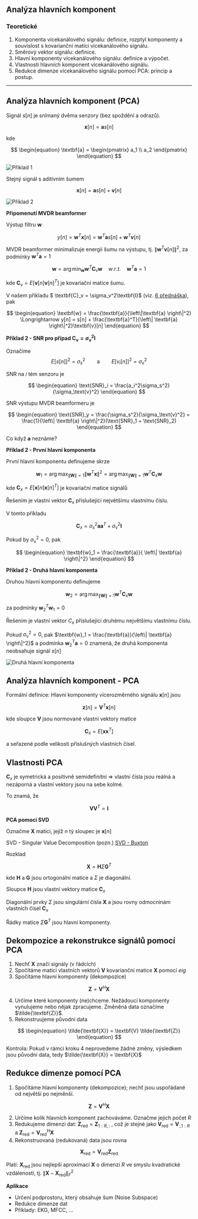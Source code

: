 ## Analýza hlavních komponent

### Teoretické

1. Komponenta vícekanálového signálu: definice, rozptyl komponenty a souvislost s kovarianční maticí vícekanálového signálu.
2. Směrový vektor signálu: definice.
3. Hlavní komponenty vícekanálového signálu: definice a výpočet.
4. Vlastnosti hlavních komponent vícekanálového signálu.
5. Redukce dimenze vícekanálového signálu pomocí PCA: princip a postup.

----

## **Analýza hlavních komponent (PCA)**

Signál $s[n]$ je snímaný dvěma senzory (bez spoždění a odrazů).

$$
\begin{equation}
    \tag{Model}
     \textbf{x}[n] = \textbf{a}s[n]
\end{equation}
$$

kde 

$$
\begin{equation}
     \textbf{a} = \begin{pmatrix}
        a_1 \\
        a_2
     \end{pmatrix}
\end{equation}
$$

![Příklad 1](2023-05-19-17-17-00.png)

Stejný signál s aditivním šumem

$$
\begin{equation}
     \textbf{x}[n] = \textbf{a}s[n] + \textbf{v}[n]
\end{equation}
$$

![Příklad 2](2023-05-19-17-18-21.png)

**Připomenutí MVDR beamformer**

Výstup filtru $\textbf{w}$

$$
\begin{equation}
     y[n] = \textbf{w}^T\textbf{x}[n] = \textbf{w}^T \textbf{a}s[n] + \textbf{w}^T\textbf{v}[n]
\end{equation}
$$

MVDR beamformer minimalizuje energii šumu na výstupu, tj. $\left\| \textbf{w}^T\textbf{v}[n] \right\|^2$, za podmínky $\textbf{w}^T\textbf{a} = 1$

$$
\begin{equation}
     \textbf{w} = \arg \min_{\textbf{w}} \textbf{w}^T\textbf{C}_\text{v} \textbf{w} \quad w.r.t. \quad \textbf{w}^T\textbf{a}=1
\end{equation}
$$

kde $\textbf{C}_v = E[\textbf{v}[n]\textbf{v}[n]^T]$ je kovariační matice šumu.

V našem příkladu $ \textbf{C}_v = \sigma_v^2\textbf{I}$ (viz. [6 přednáška](6T1.md)), pak

$$
\begin{equation}
     \textbf{w} = \frac{\textbf{a}}{\left\|\textbf{a} \right\|^2} \Longrightarrow y[n] = s[n] + \frac{\textbf{a}^T}{\left\| \textbf{a} \right\|^2}\textbf{v}[n] 
\end{equation}
$$

**Příklad 2 - SNR pro případ $\textbf{C}_\text{v} = \sigma_\text{v}^2\textbf{I}$**

Označíme 
$$
\begin{equation}
     E[s[n]]^2 = \sigma_s^2 \qquad \text{a} \qquad E[v_i[n]]^2 = \sigma_\text{v}^2
\end{equation}
$$

SNR na $i$ tém senzoru je 

$$
\begin{equation}
     \text{SNR}_i = \frac{a_i^2\sigma_s^2}{\sigma_\text{v}^2}
\end{equation}
$$

SNR výstupu MVDR beamformeru je 

$$
\begin{equation}
     \text{SNR}_y = \frac{\sigma_s^2}{\sigma_\text{v}^2} = \frac{1}{\left\| \textbf{a} \right\|^2}(\text{SNR}_1 + \text{SNR}_2)
\end{equation}
$$

Co když $\textbf{a}$ neznáme?

**Příklad 2 - První hlavní komponenta**

První hlavní komponentu definujeme skrze

$$
\begin{equation}
     \textbf{w}_1 = \arg \max_{\left\| \textbf{W} \right\| = 1} \left\| \textbf{w}^T \textbf{x} \right\|^2 = \arg \max_{\left\| \textbf{W} \right\| = 1} \textbf{w}^T \textbf{C}_x \textbf{w}
\end{equation}
$$

kde $\textbf{C}_x = E[\textbf{x}[n] \textbf{x}[n]^T]$ je kovariační matice signálů

Řešením je vlastní vektor $\textbf{C}_x$ příslušející největšímu vlastnímu číslu.

V tomto příkladu

$$
\begin{equation}
     \textbf{C}_x = \sigma_s^2 \textbf{aa}^T + \sigma_\text{v}^2 \textbf{I}
\end{equation}
$$

Pokud by $\sigma_\text{v}^2 = 0$, pak

$$
\begin{equation}
     \textbf{w}_1 = \frac{\textbf{a}}{ \left\| \textbf{a} \right\|^2}
\end{equation}
$$

**Příklad 2 - Druhá hlavní komponenta**

Druhou hlavní komponentu definujeme

$$
\begin{equation}
     \textbf{w}_2 = \arg \max_{\left\| \textbf{W} \right\| = 1} \textbf{w}^T \textbf{C}_x \textbf{w}
\end{equation}
$$

za podmínky $\textbf{w}_2^T \textbf{w}_1 = 0$

Řešením je vlastní vektor $C_x$ příslušející druhému největšímu vlastnímu číslu.

Pokud $\sigma_\text{v}^2 = 0$, pak $\textbf{w}_1 = \frac{\textbf{a}}{\left\| \textbf{a} \right\|^2}$ a podmínka $\textbf{w}_2^T \textbf{a} = 0$ znamená, že druhá komponenta neobsahuje signál $s[n]$

![Druhá hlavní komponenta](2023-05-19-17-44-56.png)

## **Analýza hlavních komponent - PCA**

Formální definice: Hlavní komponenty vícerozměrného signálu $\textbf{x}[n]$ jsou

$$
\begin{equation}
     \textbf{z}[n] = \textbf{V}^T \textbf{x}[n]
\end{equation}
$$

kde sloupce $\textbf{V}$ jsou normované vlastní vektory matice

$$
\begin{equation}
     \textbf{C}_x = E[\textbf{x}\textbf{x}^T]
\end{equation}
$$

a seřazené podle velikosti příslušných vlastních čísel.

## **Vlastnosti PCA**

$\textbf{C}_x$ je symetrická a positivně semidefinitní $\Longrightarrow$ vlastní čísla jsou reálná a nezáporná a vlastní vektory jsou na sebe kolmé.

To znamá, že 

$$
\begin{equation}
     \textbf{VV}^T = \textbf{I}
\end{equation}
$$

**PCA pomocí SVD**

Označme $\textbf{X}$ matici, jejíž $n$ tý sloupec je $\textbf{x}[n]$

SVD - Singular Value Decomposition (pozn.) [SVD - Buxton](https://www.youtube.com/watch?v=gXbThCXjZFM)

Rozklad

$$
\begin{equation}
     \textbf{X} = \textbf{H}\Sigma \textbf{G}^T
\end{equation}
$$

kde $\textbf{H}$ a $\textbf{G}$ jsou ortogonální matice a $\Sigma$ je diagonální.

Sloupce $\textbf{H}$ jsou vlastní vektory matice $\textbf{C}_x$

Diagonální prvky $\Sigma$ jsou singulární čísla $\textbf{X}$ a jsou rovny odmocninám vlastních čísel $\textbf{C}_x$

Řádky matice $\Sigma \textbf{G}^T$ jsou hlavní komponenty.

## **Dekompozice a rekonstrukce signálů pomocí PCA**

1. Nechť $\textbf{X}$ značí signály (v řádcích)
2. Spočítáme matici vlastních vektorů $\textbf{V}$ kovarianční matice $\textbf{X}$ pomocí *eig*
3. Spočítáme hlavní komponenty (dekompozice)

$$
\begin{equation}
    \textbf{Z} = \textbf{V}^H \textbf{X}     
\end{equation}
$$

4. Určíme které komponenty (ne)chceme. Nežádoucí komponenty vynulujeme nebo nějak zpracujeme. Změněná data označíme $\tilde{\textbf{Z}}$.
5. Rekonstruujeme původní data

$$
\begin{equation}
     \tilde{\textbf{X}} = \textbf{V} \tilde{\textbf{Z}}
\end{equation}
$$

Kontrola: Pokud v rámci kroku 4 neprovedeme žádné změny, výsledkem jsou původní data, tedy $\tilde{\textbf{X}} = \textbf{X}$

## **Redukce dimenze pomocí PCA**

1. Spočítáme hlavní komponenty (dekompozice); nechť jsou uspořádané od největší po nejměnší.

$$
\begin{equation}
     \textbf{Z} = \textbf{V}^H \textbf{X}
\end{equation}
$$

2. Určíme kolik hlavních komponent zachováváme. Označme jejich počet $R$
3. Redukujeme dimenzi dat: $\textbf{Z}_{\text{red}} = \textbf{Z}_{1:R,:}$ , což je stejné  jako $\textbf{V}_{\text{red}} = \textbf{V}_{:,1:R}$ a $\textbf{Z}_{\text{red}} = \textbf{V}_{\text{red}}^H \textbf{X}$
4. Rekonstruovaná (redukovaná) data jsou rovna 

$$
\begin{equation}
     \textbf{X}_\text{red} = \textbf{V}_\text{red} \textbf{Z}_\text{red}
\end{equation}
$$

Platí: $\textbf{X}_\text{red}$ jsou nejlepší aproximací $\textbf{X}$ o dimenzi $R$ ve smyslu kvadratické vzdálenosti, tj. $\left\| \textbf{X} - \textbf{X}_\text{red} \right\|^2_F$

**Aplikace**

+ Určení podprostoru, který obsahuje šum (Noise Subspace)
+ Redukce dimenze dat
+ Příklady: EKG, MFCC, $\dots$